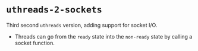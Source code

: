# `uthreads-2-sockets`

Third second `uthreads` version, adding support for socket I/O.
* Threads can go from the `ready` state into the `non-ready` state by calling a socket function.